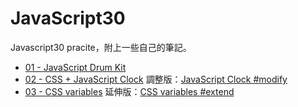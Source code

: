 # JavaScript30
 Javascript30 pracite，附上一些自己的筆記。
 
* [01 - JavaScript Drum Kit](https://alice-nor.github.io/JavaScript30/01%20-%20JavaScript%20Drum%20Kit/index.html)
* [02 - CSS + JavaScript Clock](https://alice-nor.github.io/JavaScript30/02%20-%20CSS%20+%20JavaScript%20Clock/index.html) 調整版：[JavaScript Clock #modify](https://alice-nor.github.io/JavaScript30/02%20-%20CSS%20+%20JavaScript%20Clock/modify.html)
* [03 - CSS variables](https://alice-nor.github.io/JavaScript30/03%20-%20CSS%20variables/index.html) 延伸版：[CSS variables #extend](https://alice-nor.github.io/JavaScript30/02%20-%20CSS%20+%20JavaScript%20Clock/painting.html)